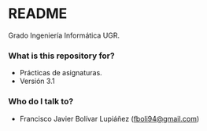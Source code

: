 # README #

Grado Ingeniería Informática UGR.

### What is this repository for? ###

* Prácticas de asignaturas.
* Versión 3.1

### Who do I talk to? ###

* Francisco Javier Bolívar Lupiáñez (fboli94@gmail.com)